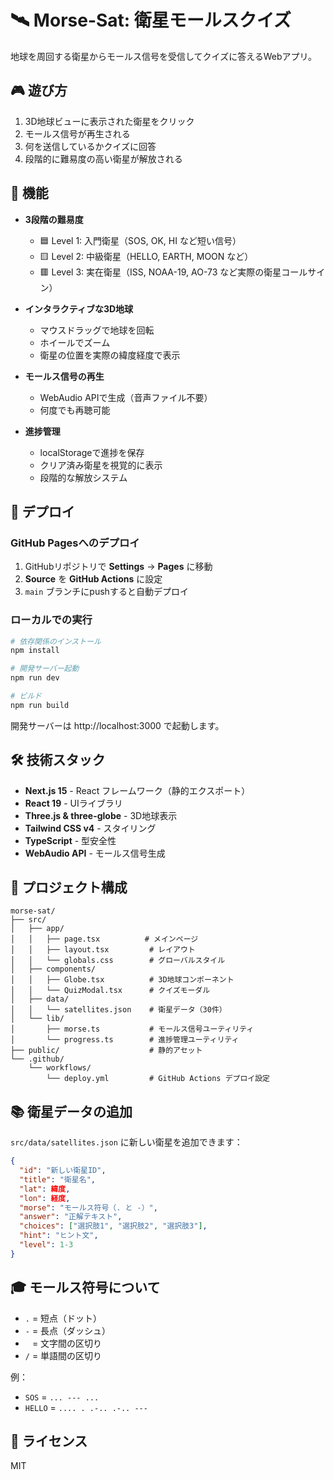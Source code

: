 # 🛰 Morse-Sat: 衛星モールスクイズ

地球を周回する衛星からモールス信号を受信してクイズに答えるWebアプリ。

## 🎮 遊び方

1. 3D地球ビューに表示された衛星をクリック
2. モールス信号が再生される
3. 何を送信しているかクイズに回答
4. 段階的に難易度の高い衛星が解放される

## 🌟 機能

- **3段階の難易度**
  - 🟦 Level 1: 入門衛星（SOS, OK, HI など短い信号）
  - 🟨 Level 2: 中級衛星（HELLO, EARTH, MOON など）
  - 🟥 Level 3: 実在衛星（ISS, NOAA-19, AO-73 など実際の衛星コールサイン）

- **インタラクティブな3D地球**
  - マウスドラッグで地球を回転
  - ホイールでズーム
  - 衛星の位置を実際の緯度経度で表示

- **モールス信号の再生**
  - WebAudio APIで生成（音声ファイル不要）
  - 何度でも再聴可能

- **進捗管理**
  - localStorageで進捗を保存
  - クリア済み衛星を視覚的に表示
  - 段階的な解放システム

## 🚀 デプロイ

### GitHub Pagesへのデプロイ

1. GitHubリポジトリで **Settings** → **Pages** に移動
2. **Source** を **GitHub Actions** に設定
3. `main` ブランチにpushすると自動デプロイ

### ローカルでの実行

```bash
# 依存関係のインストール
npm install

# 開発サーバー起動
npm run dev

# ビルド
npm run build
```

開発サーバーは http://localhost:3000 で起動します。

## 🛠 技術スタック

- **Next.js 15** - React フレームワーク（静的エクスポート）
- **React 19** - UIライブラリ
- **Three.js & three-globe** - 3D地球表示
- **Tailwind CSS v4** - スタイリング
- **TypeScript** - 型安全性
- **WebAudio API** - モールス信号生成

## 📁 プロジェクト構成

```
morse-sat/
├── src/
│   ├── app/
│   │   ├── page.tsx          # メインページ
│   │   ├── layout.tsx         # レイアウト
│   │   └── globals.css        # グローバルスタイル
│   ├── components/
│   │   ├── Globe.tsx          # 3D地球コンポーネント
│   │   └── QuizModal.tsx      # クイズモーダル
│   ├── data/
│   │   └── satellites.json    # 衛星データ（30件）
│   └── lib/
│       ├── morse.ts           # モールス信号ユーティリティ
│       └── progress.ts        # 進捗管理ユーティリティ
├── public/                    # 静的アセット
└── .github/
    └── workflows/
        └── deploy.yml         # GitHub Actions デプロイ設定
```

## 📚 衛星データの追加

`src/data/satellites.json` に新しい衛星を追加できます：

```json
{
  "id": "新しい衛星ID",
  "title": "衛星名",
  "lat": 緯度,
  "lon": 経度,
  "morse": "モールス符号（. と -）",
  "answer": "正解テキスト",
  "choices": ["選択肢1", "選択肢2", "選択肢3"],
  "hint": "ヒント文",
  "level": 1-3
}
```

## 🎓 モールス符号について

- `.` = 短点（ドット）
- `-` = 長点（ダッシュ）
- ` ` = 文字間の区切り
- `/` = 単語間の区切り

例：
- `SOS` = `... --- ...`
- `HELLO` = `.... . .-.. .-.. ---`

## 📄 ライセンス

MIT
